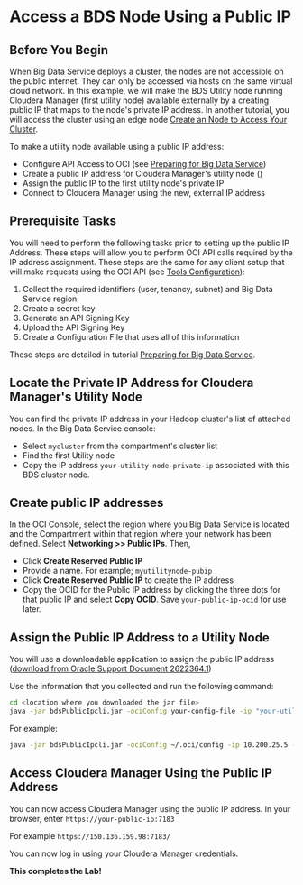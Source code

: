 # Access a BDS Node Using a Public IP

## Before You Begin

When Big Data Service deploys a cluster, the nodes are not accessible on the public internet.  They can only be accessed via hosts on the same virtual cloud network.  In this example, we will make the BDS Utility node running Cloudera Manager (first utility node) available externally by a creating public IP that maps to the node's private IP address.  In another tutorial, you will access the cluster using an edge node [Create an Node to Access Your Cluster](?lab=).

To make a utility node available using a public IP address:
* Configure API Access to OCI (see [Preparing for Big Data Service](?lab=preparing-for-big-data-service))
* Create a public IP address for Cloudera Manager's utility node ()
* Assign the public IP to the first utility node's private IP
* Connect to Cloudera Manager using the new, external IP address

## Prerequisite Tasks 
You will need to perform the following tasks prior to setting up the public IP Address.  These steps will allow you to perform OCI API calls required by the IP address assignment.  These steps are the same for any client setup that will make requests using the OCI API (see [Tools Configuration](https://docs.cloud.oracle.com/iaas/Content/ToolsConfig.htm)):
1. Collect the required identifiers (user, tenancy, subnet) and Big Data Service region
1. Create a secret key
1. Generate an API Signing Key
1. Upload the API Signing Key
1. Create a Configuration File that uses all of this information

These steps are detailed in tutorial [Preparing for Big Data Service](?lab=preparing-for-big-data-service).

## Locate the Private IP Address for Cloudera Manager's Utility Node
You can find the private IP address in your Hadoop cluster's list of attached nodes.  In the Big Data Service console: 
* Select `mycluster` from the compartment's cluster list
* Find the first Utility node
* Copy the IP address `your-utility-node-private-ip` associated with this BDS cluster node.


## Create public IP addresses
In the OCI Console, select the region where you Big Data Service is located and the Compartment within that region where your network has been defined.  Select **Networking >> Public IPs**.  Then,
* Click **Create Reserved Public IP**
* Provide a name.  For example; `myutilitynode-pubip`
* Click **Create Reserved Public IP** to create the IP address
* Copy the OCID for the Public IP address by clicking the three dots for that public IP and select **Copy OCID**.  Save `your-public-ip-ocid` for use later.


## Assign the Public IP Address to a Utility Node
You will use a downloadable application to assign the public IP address ([download from Oracle Support Document 2622364.1](https://support.oracle.com/epmos/faces/DocumentDisplay?id=2622364.1))

Use the information that you collected and run the following command:

```bash
cd <location where you downloaded the jar file>
java -jar bdsPublicIpcli.jar -ociConfig your-config-file -ip "your-utility-node-private-ip" -subnetId "your-public-subnet-ocid" -operation attach -publicIpId "your-public-ip-ocid"
```

For example:
```bash
java -jar bdsPublicIpcli.jar -ociConfig ~/.oci/config -ip 10.200.25.5 -subnetId "ocid1.subnet.oc1.iad.aaaaaaaacbbbb" -operation attach -publicIpId "ocid1.publicip.oc1.iad.aaaaaaaavxxxxyyyyy"
```
## Access Cloudera Manager Using the Public IP Address
You can now access Cloudera Manager using the public IP address.  In your browser, enter
`https://your-public-ip:7183`

For example
`https://150.136.159.98:7183/`

You can now log in using your Cloudera Manager credentials.

**This completes the Lab!**